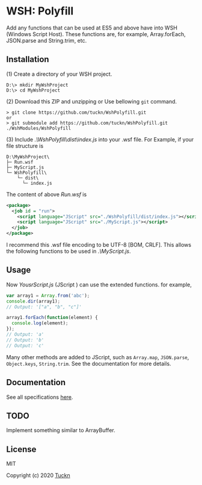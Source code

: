 # WSH: Polyfill

Add any functions that can be used at ES5 and above have into WSH (Windows Script Host).
These functions are, for example, Array.forEach, JSON.parse and String.trim, etc.

## Installation

(1) Create a directory of your WSH project.

```console
D:\> mkdir MyWshProject
D:\> cd MyWshProject
```

(2) Download this ZIP and unzipping or Use bellowing `git` command.

```console
> git clone https://github.com/tuckn/WshPolyfill.git
or
> git submodule add https://github.com/tuckn/WshPolyfill.git ./WshModules/WshPolyfill
```

(3) Include _.\WshPolyfill\dist\index.js_ into your .wsf file.
For Example, if your file structure is

```console
D:\MyWshProject\
├─ Run.wsf
├─ MyScript.js
└─ WshPolyfill\
    └─ dist\
      └─ index.js
```

The content of above _Run.wsf_ is

```xml
<package>
  <job id = "run">
    <script language="JScript" src="./WshPolyfill/dist/index.js"></script>
    <script language="JScript" src="./MyScript.js"></script>
  </job>
</package>
```

I recommend this .wsf file encoding to be UTF-8 [BOM, CRLF].
This allows the following functions to be used in _.\MyScript.js_.

## Usage

Now _YousrScript.js_ (JScript ) can use the extended functions.
for example,

```js
var array1 = Array.from('abc');
console.dir(array1);
// Output: '["a", "b", "c"]'

array1.forEach(function(element) {
  console.log(element);
});
// Output: 'a'
// Output: 'b'
// Output: 'c'
```

Many other methods are added to JScript, such as `Array.map`, `JSON.parse`, `Object.keys`, `String.trim`. See the documentation for more details.

## Documentation

See all specifications [here](https://docs.tuckn.net/WshPolyfill).

## TODO

Implement something similar to ArrayBuffer.

## License

MIT

Copyright (c) 2020 [Tuckn](https://github.com/tuckn)
